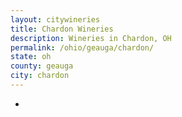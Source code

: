 ```yaml
---
layout: citywineries
title: Chardon Wineries
description: Wineries in Chardon, OH
permalink: /ohio/geauga/chardon/
state: oh
county: geauga
city: chardon
---
```

-
